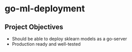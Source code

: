# go-ml-deployment


## Project Objectives

- Should be able to deploy sklearn models as a go-server
- Production ready and well-tested

